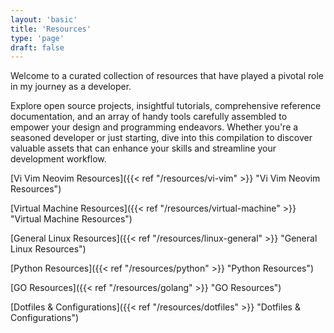 ```yaml
---
layout: 'basic'
title: 'Resources'
type: 'page'
draft: false
---
```

Welcome to a curated collection of resources that have played a pivotal role in my journey as a developer. 

Explore open source projects, insightful tutorials, comprehensive reference documentation, and an array of handy tools carefully assembled to empower your design and programming endeavors. Whether you're a seasoned developer or just starting, dive into this compilation to discover valuable assets that can enhance your skills and streamline your development workflow.

[Vi Vim Neovim Resources]({{< ref "/resources/vi-vim" >}} "Vi Vim Neovim Resources")

[Virtual Machine Resources]({{< ref "/resources/virtual-machine" >}} "Virtual Machine Resources")

[General Linux Resources]({{< ref "/resources/linux-general" >}} "General Linux Resources")

[Python Resources]({{< ref "/resources/python" >}} "Python Resources")

[GO Resources]({{< ref "/resources/golang" >}} "GO Resources")

[Dotfiles & Configurations]({{< ref "/resources/dotfiles" >}} "Dotfiles & Configurations")
